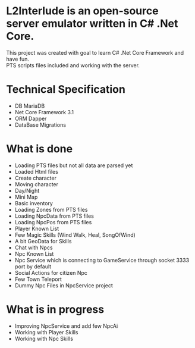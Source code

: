 # L2Interlude is an open-source server emulator written in C# .Net Core.
This project was created with goal to learn C# .Net Core Framework and have fun. <br/>
PTS scripts files included and working with the server.

# Technical Specification
<ul>
<li>DB MariaDB</li>
<li>Net Core Framework 3.1</li>
<li>ORM Dapper</li>
<li>DataBase Migrations</li>
</ul>

# What is done
<ul>
<li>Loading PTS files but not all data are parsed yet</li>
<li>Loaded Html files</li>
<li>Create character</li>
<li>Moving character</li>
<li>Day/Night</li>
<li>Mini Map</li>
<li>Basic inventory</li>
<li>Loading Zones from PTS files</li>
<li>Loading NpcData from PTS files</li>
<li>Loading NpcPos from PTS files</li>
<li>Player Known List</li>
<li>Few Magic Skills (Wind Walk, Heal, SongOfWind)</li>
<li>A bit GeoData for Skills</li>
<li>Chat with Npcs</li>
<li>Npc Known List</li>
<li>Npc Service which is connecting to GameService through socket 3333 port by default</li>
<li>Social Actions for citizen Npc</li>
<li>Few Town Teleport</li>
<li>Dummy Npc Files in NpcService project</li>
</ul>

# What is in progress
<ul>
<li>Improving NpcService and add few NpcAi</li>
<li>Working with Player Skills</li>
<li>Working with Npc Skills</li>
</ul>
